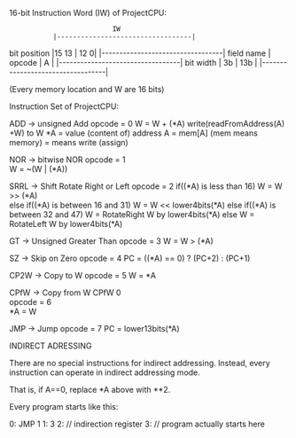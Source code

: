 

16-bit Instruction Word (IW) of ProjectCPU:

                              IW 
               |----------------------------------|
  bit position |15    13 | 12                    0|
               |----------------------------------|
    field name | opcode |           A             |
               |----------------------------------|
     bit width |   3b   |          13b            |
               |----------------------------------|
	       
			   
(Every memory location and W are 16 bits)

Instruction Set of ProjectCPU:

ADD   -> unsigned Add
         opcode = 0
         W = W + (*A)
         write(readFromAddress(A) +W) to W
         *A = value (content of) address A = mem[A] (mem means memory)
         = means write (assign)

NOR   -> bitwise NOR
         opcode = 1                  
         W = ~(W | (*A))             

SRRL  -> Shift Rotate Right or Left
         opcode = 2
         if((*A) is less than 16) W = W >> (*A)   
		 else if((*A) is between 16 and 31) W = W << lower4bits(*A)
		 else if((*A) is between 32 and 47) W = RotateRight W by lower4bits(*A)
		 else W = RotateLeft W by lower4bits(*A)

GT    -> Unsigned Greater Than
         opcode = 3
         W = W > (*A)            

SZ    -> Skip on Zero
         opcode = 4
         PC = ((*A) == 0) ? (PC+2) : (PC+1)
		 
CP2W  -> Copy to W
         opcode = 5
         W = *A           

CPfW  -> Copy from W    CPfW 0         
         opcode = 6                     
         *A = W

JMP   -> Jump
         opcode = 7
         PC = lower13bits(*A)
		 
INDIRECT ADRESSING

There are no special instructions for indirect addressing. Instead, every instruction
can operate in indirect addressing mode.

That is, if A==0, replace *A above with **2.

Every program starts like this:

0: JMP 1
1: 3
2: // indirection register
3: // program actually starts here
